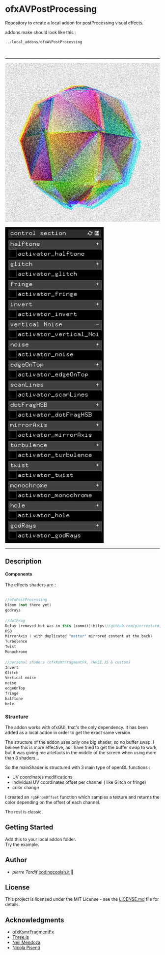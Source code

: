 # ofxAVPostProcessing

Repository to create a local addon for postProcessing visual effects.




addons.make should look like this :
``` cpp
../local_addons/ofxAVPostProcessing
```

</br>

- - - -

![.](assets/1.png)


![.](assets/controls.png)


- - - -

## Description

#### Components

The effects shaders are :
```cpp

//ofxPostProcessing
bloom (not there yet)
godrays

//dotFrag
Delay (removed but was in this [commit](https://github.com/pierrextardif/ofxAVPostProcessing/commit/d410ddca2bef8917a3ba58ce497674ad7c87da29) ( too heavy to use because of the 5 fbos))
HSB
MirrorAxis ( with duplicated "matter" mirrored content at the back)
Turbolence
Twist
Monochrome

//personal shaders (ofxKsmrFragmentFx, THREE.JS & custom)
Invert
Glitch
Vertical noise
noise
edgeOnTop
fringe
halftone
hole
```

### Structure
The addon works with ofxGUI, that's the only dependency. It has been added as a local addon in order to get the exact same version.

The structure of the addon uses only one big shader, so no buffer swap.
I believe this is more effective, as I have tried to get the buffer swap to work, but it was giving me artefacts in the middle of the screen when using more than 8 shaders...


So the mainShader is structured with 3 main type of openGL functions :

* UV coordinates modifications
* individual UV coordinates offset per channel ( like Glitch or fringe)
* color change

I created an ``` rgbFromOffset ``` function which samples a texture and returns the color depending on the offset of each channel.

The rest is classic.




## Getting Started

Add this to your local addon folder.
</br>
Try the example.

## Author

* _pierre Tardif_   [codingcoolsh.it](codingcoolsh.it)   :floppy_disk:

## License

This project is licensed under the MIT License - see the [LICENSE.md](./LICENSE) file for details.


## Acknowledgments

* [ofxKsmrFragmentFx](https://github.com/loveandsheep/ofxKsmrFragmentFx)
* [Three.js](https://threejs.org/)
* [Neil Mendoza](https://github.com/neilmendoza/ofxPostProcessing)
* [Nicola Pisenti](https://github.com/npisanti/ofxDotFrag)
